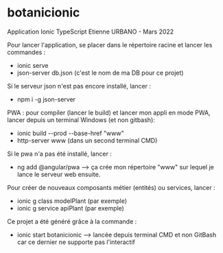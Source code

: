 # botanicionic
Application Ionic TypeScript
Etienne URBANO - Mars 2022

Pour lancer l'application, se placer dans le répertoire racine et lancer les commandes :
- ionic serve
- json-server db.json (c'est le nom de ma DB pour ce projet)

Si le serveur json n'est pas encore installé, lancer : 
- npm i -g json-server


PWA : pour compiler (lancer le build) et lancer mon appli en mode PWA, lancer depuis un terminal Windows (et non gitbash):
- ionic build --prod --base-href "www"
- http-server www (dans un second terminal CMD)

Si le pwa n'a pas été installé, lancer : 
- ng add @angular/pwa    --> ça crée mon répertoire "www" sur lequel je lance le serveur web ensuite. 


Pour créer de nouveaux composants métier (entités) ou services, lancer :
- ionic g class modelPlant (par exemple)
- ionic g service apiPlant (par exemple)

Ce projet a été généré grâce à la commande :
- ionic start botanicionic     --> lancée depuis terminal CMD et non GitBash car ce dernier ne supporte pas l'interactif



